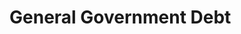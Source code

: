 
# General Government Debt


<div class="flourish-embed flourish-chart" data-src="visualisation/14950470"><script src="https://public.flourish.studio/resources/embed.js"></script></div>
